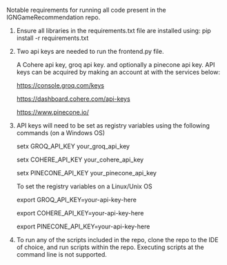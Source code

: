 Notable requirements for running all code present in the IGNGameRecommendation repo.

1. Ensure all libraries in the requirements.txt file are installed using:
   pip install -r requirements.txt

2. Two api keys are needed to run the frontend.py file.
   
   A Cohere api key, groq api key. and optionally a pinecone api key. API keys can be acquired by making an account at with the services below:
   
   https://console.groq.com/keys
   
   https://dashboard.cohere.com/api-keys
   
   https://www.pinecone.io/

4. API keys will need to be set as registry variables using the following commands (on a Windows OS)
   
   setx GROQ_API_KEY your_groq_api_key
   
   setx COHERE_API_KEY your_cohere_api_key
   
   setx PINECONE_API_KEY your_pinecone_api_key
   

   To set the registry variables on a Linux/Unix OS
   
   export GROQ_API_KEY=your-api-key-here
   
   export COHERE_API_KEY=your-api-key-here
   
   export PINECONE_API_KEY=your-api-key-here

6. To run any of the scripts included in the repo, clone the repo to the IDE of choice, and run scripts within the repo. Executing scripts at the command line is not supported.
